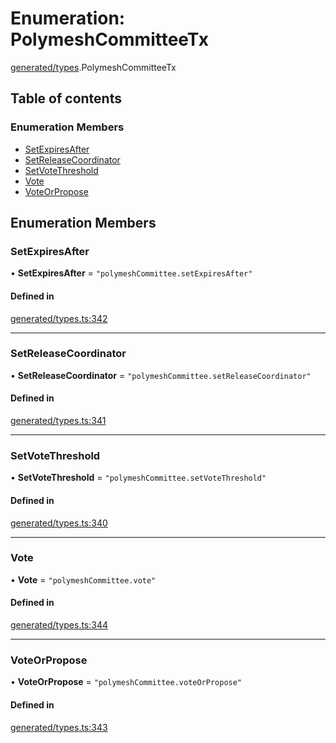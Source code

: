 # Enumeration: PolymeshCommitteeTx

[generated/types](../wiki/generated.types).PolymeshCommitteeTx

## Table of contents

### Enumeration Members

- [SetExpiresAfter](../wiki/generated.types.PolymeshCommitteeTx#setexpiresafter)
- [SetReleaseCoordinator](../wiki/generated.types.PolymeshCommitteeTx#setreleasecoordinator)
- [SetVoteThreshold](../wiki/generated.types.PolymeshCommitteeTx#setvotethreshold)
- [Vote](../wiki/generated.types.PolymeshCommitteeTx#vote)
- [VoteOrPropose](../wiki/generated.types.PolymeshCommitteeTx#voteorpropose)

## Enumeration Members

### SetExpiresAfter

• **SetExpiresAfter** = ``"polymeshCommittee.setExpiresAfter"``

#### Defined in

[generated/types.ts:342](https://github.com/PolymeshAssociation/polymesh-sdk/blob/e978aefd/src/generated/types.ts#L342)

___

### SetReleaseCoordinator

• **SetReleaseCoordinator** = ``"polymeshCommittee.setReleaseCoordinator"``

#### Defined in

[generated/types.ts:341](https://github.com/PolymeshAssociation/polymesh-sdk/blob/e978aefd/src/generated/types.ts#L341)

___

### SetVoteThreshold

• **SetVoteThreshold** = ``"polymeshCommittee.setVoteThreshold"``

#### Defined in

[generated/types.ts:340](https://github.com/PolymeshAssociation/polymesh-sdk/blob/e978aefd/src/generated/types.ts#L340)

___

### Vote

• **Vote** = ``"polymeshCommittee.vote"``

#### Defined in

[generated/types.ts:344](https://github.com/PolymeshAssociation/polymesh-sdk/blob/e978aefd/src/generated/types.ts#L344)

___

### VoteOrPropose

• **VoteOrPropose** = ``"polymeshCommittee.voteOrPropose"``

#### Defined in

[generated/types.ts:343](https://github.com/PolymeshAssociation/polymesh-sdk/blob/e978aefd/src/generated/types.ts#L343)

